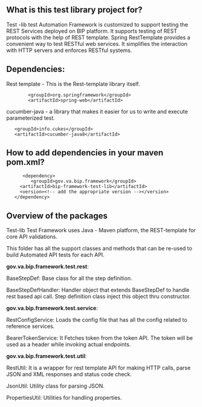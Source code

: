 ## What is this test library project for? ##

Test -lib test Automation Framework is customized to support testing the REST Services deployed on BIP platform. It supports testing of REST protocols with the help of REST template. Spring RestTemplate provides a convenient way to test RESTful web services. It simplifies the interaction with HTTP servers and enforces RESTful systems.

## Dependencies:

Rest template - This is the Rest-template library itself.
   
			<groupId>org.springframework</groupId>
			<artifactId>spring-web</artifactId>

cucumber-java - a library that makes it easier for us to write and execute parameterized test.

       <groupId>info.cukes</groupId>
	   <artifactId>cucumber-java8</artifactId>


## How to add dependencies in your maven pom.xml? ##
        
          <dependency>
             <groupId>gov.va.bip.framework</groupId>
	     <artifactId>bip-framework-test-lib</artifactId>
	     <version><!-- add the appropriate version --></version>
	   </dependency>


## Overview of the packages ##

Test-lib Test Framework uses Java - Maven platform, the REST-template  for core API validations.

This folder has all the support classes and methods that can be re-used to build Automated API tests for each API.

**gov.va.bip.framework.test.rest**:

BaseStepDef: Base class for all the step definition.

BaseStepDefHandler: Handler object that extends BaseStepDef to handle rest based api call. Step definition class inject this object thru constructor.

**gov.va.bip.framework.test.service**:

RestConfigService: Loads the config file that has all the config related to reference services.

BearerTokenService: It Fetches token from the token API. The token will be used as a header while invoking actual endpoints.

**gov.va.bip.framework.test.util**:

RestUtil: It is a wrapper for rest template API for making HTTP calls, parse JSON and XML responses and status code check.

JsonUtil: Utility class for parsing JSON.

PropertiesUtil: Utilities for handling properties.
